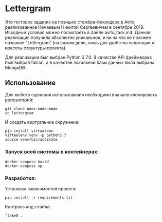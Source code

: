# Lettergram


Это тестовое задание на позицию стажёра-бекендера в Avito, реализованное Нечаевым Никитой Сергеевичем в сентябре 2019.
Исходные условия можно посмотреть в файле avito_task.md. Данная реализация получила абсолютно уникальное, и ни на что не
похожее название "Lettergram" (на самом деле, лишь для удобства навигации и красоты структуры проекта).

Для реализации был выбран Python 3.7.0. В качестве API фреймворка был выбрал falcon, а в качестве локальной базы данных 
была выбрана MongoDB.


## Использование

Для любого сценария использования необходимо вначале клонировать репозиторий:

    git clone вжик-вжик-вжик
    cd lettergram
    
И создать виртуальное окружение:

    pip install virtualenv
    virtualenv venv -p python3.7
    source venv/bin/activate

### Запуск всей системы в контейнерах:

    docker-compose build
    docker-compose up

### Разработка:

Установка зависимостей проекта:
    
    pip install -r requirements.txt

Контроль код-стайла:

    flake8 .
